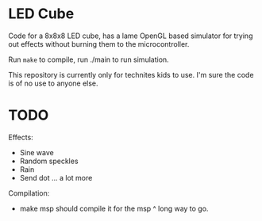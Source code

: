 LED Cube
========

Code for a 8x8x8 LED cube, has a lame OpenGL based simulator
for trying out effects without burning them to the microcontroller.

Run `make` to compile, run ./main to run simulation.

This repository is currently only for technites kids to use.
I'm sure the code is of no use to anyone else.

TODO
====

Effects:
* Sine wave
* Random speckles
* Rain
* Send dot
... a lot more

Compilation:
* make msp should compile it for the msp
^ long way to go.
